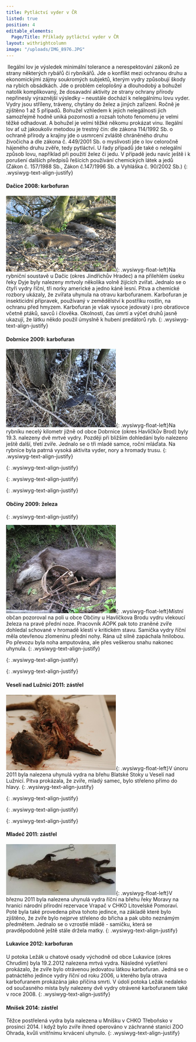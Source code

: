 ```yaml
---
title: Pytláctví vyder v ČR
listed: true
position: 4
editable_elements:
  Page/Title: Příklady pytláctví vyder v ČR
layout: withrightcolumn
image: "/uploads/IMG_8976.JPG"
---
```

 Ilegální lov je výsledek minimální tolerance a nerespektování zákonů ze
strany některých rybářů či rybníkářů. Jde o konflikt mezi ochranou druhu
a ekonomickými zájmy soukromých subjektů, kterým vydry způsobují škody
na rybích obsádkách. Jde o problém celoplošný a dlouhodobý a bohužel
natolik komplikovaný, že dosavadní aktivity ze strany ochrany přírody
nepřinesly výraznější výsledky – neustále dochází k nelegálnímu lovu
vyder. Vydry jsou stříleny, tráveny, chytány do želez a jiných zařízení.
Ročně je zjištěno 1 až 5 případů. Bohužel vzhledem k jejich nelegálnosti
jich samozřejmě hodně uniká pozornosti a rozsah tohoto fenoménu je velmi
těžké odhadovat. A bohužel je velmi těžké někomu prokázat vinu. Ilegální
lov ať už jakoukoliv metodou je trestný čin: dle zákona 114/1992 Sb. o
ochraně přírody a krajiny jde o usmrcení zvláště chráněného druhu
živočicha a dle zákona č. 449/2001 Sb. o myslivosti jde o lov celoročně
hájeného druhu zvěře, tedy pytláctví. U řady případů jde také o
nelegální způsob lovu, například při použití želez či jedu. V případě
jedu navíc ještě i k porušení dalších předpisů řešících používání
chemických látek a jedů (Zákon č. 157/1988 Sb., Zákon č.147/1996 Sb. a
Vyhláška č. 90/2002 Sb.)
{: .wysiwyg-text-align-justify}



#### Dačice 2008: karbofuran

![](/uploads/KP_Dacice.JPG){: .wysiwyg-float-left}Na rybniční soustavě u
Dačic (okres Jindřichův Hradec) a na přilehlém úseku řeky Dyje byly
nalezeny mrtvoly několika volně žijících zvířat. Jednalo se o čtyři
vydry říční, tři norky americké a jedno káně lesní. Pitva a chemické
rozbory ukázaly, že zvířata uhynula na otravu karbofuranem. Karbofuran
je insekticidní přípravek, používaný v zemědělství k postřiku rostlin,
na ochranu před hmyzem. Karbofuran je však vysoce jedovatý i pro
obratlovce včetně ptáků, savců i člověka. Okolnosti, čas úmrtí a výčet
druhů jasně ukazují, že látku někdo použil úmyslně k hubení predátorů
ryb.
{: .wysiwyg-text-align-justify}

#### Dobrnice 2009: karbofuran

![](/uploads/Hlav___otrava_Dobrnice2009.jpg){: .wysiwyg-float-left}Na
rybníku necelý kilometr jižně od obce Dobrnice (okres Havlíčkův Brod)
byly 19.3. nalezeny dvě mrtvé vydry. Později při bližším dohledání bylo
nalezeno ještě další, třetí zvíře. Jednalo se o tři mladé samce, roční
mláďata. Na rybníce byla patrná vysoká aktivita vyder, nory a hromady
trusu.
{: .wysiwyg-text-align-justify}


{: .wysiwyg-text-align-justify}


{: .wysiwyg-text-align-justify}


{: .wysiwyg-text-align-justify}

#### Občiny 2009: železa  
 
{: .wysiwyg-text-align-justify}

![](/uploads/Hlav____eleza_Ob_inyHB_3.jpg){: .wysiwyg-float-left}Místní
občan pozoroval na poli u obce Občiny u Havlíčkova Brodu vydru vlekoucí
železa na pravé přední noze. Pracovník AOPK pak toto zraněné zvíře
dohledal schované v hromadě klestí v kritickém stavu. Samička vydry
říční měla otevřenou zlomeninu přední nohy. Rána už silně zapáchala
hnilobou. Po převozu byla noha amputována, ale přes veškerou snahu
nakonec uhynula.
{: .wysiwyg-text-align-justify}


{: .wysiwyg-text-align-justify}


{: .wysiwyg-text-align-justify}

#### Veselí nad Lužnicí 2011: zástřel

![](/uploads/DSC_0012_Veseli_n_Luz_24_2_2011_c355.JPG){:
.wysiwyg-float-left}V únoru 2011 byla nalezena uhynulá vydra na břehu
Blatské Stoky u Veselí nad Lužnicí. Pitva prokázala, že zvíře, mladý
samec, bylo střeleno přímo do hlavy.
{: .wysiwyg-text-align-justify}


{: .wysiwyg-text-align-justify}


{: .wysiwyg-text-align-justify}


{: .wysiwyg-text-align-justify}

#### Mladeč 2011: zástřel

![](/uploads/s320_p1030460_mladec_28_3_2011_VB.jpg){:
.wysiwyg-float-left}V březnu 2011 byla nalezena uhynulá vydra říční na
břehu řeky Moravy na hranici národní přírodní rezervace Vrapač v CHKO
Litovelské Pomoraví. Poté byla také provedena pitva tohoto jedince, na
základě které bylo zjištěno, že zvíře bylo nejprve střeleno do břicha a
pak ubito neznámým předmětem. Jednalo se o vzrostlé mládě - samičku,
která se pravděpodobně ještě stále držela matky.
{: .wysiwyg-text-align-justify}

#### Lukavice 2012: karbofuran

U potoka Ležák u chatové osady východně od obce Lukavice (okres Chrudim)
byla 19.2.2012 nalezena mrtvá vydra. Následné vyšetření prokázalo, že
zvíře bylo otrávenou jedovatou látkou karbofuran. Jedná se o patnáctého
jedince vydry říční od roku 2006, u kterého byla otrava karbofuranem
prokázána jako příčina smrti. V údolí potoka Ležák nedaleko od
současného místa byly nalezeny dvě vydry otrávené karbofuranem také v
roce 2008.
{: .wysiwyg-text-align-justify}

#### Mníšek 2014: zástřel

Těžce postřelená vydra byla nalezena u Mníšku v CHKO Třeboňsko v
prosinci 2014. I když bylo zvíře ihned operováno v záchranné stanici ZOO
Ohrada, kvůli vnitřnímu krvácení uhynulo.
{: .wysiwyg-text-align-justify}
